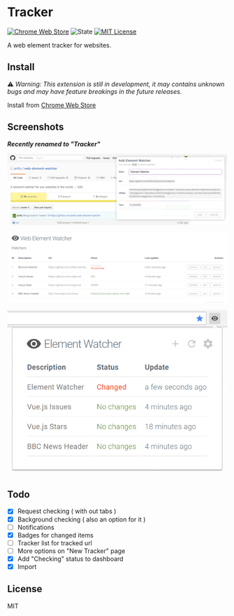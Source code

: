 # Tracker

[![Chrome Web Store](https://img.shields.io/chrome-web-store/v/nijeghmbfkeegaiihloeeknoidnajnlk.svg?style=flat-square)](https://chrome.google.com/webstore/detail/web-element-watcher/nijeghmbfkeegaiihloeeknoidnajnlk)
![State](https://img.shields.io/badge/state-alpha-red.svg?style=flat-square)
[![MIT License](https://img.shields.io/badge/license-MIT-blue.svg?style=flat-square)](https://github.com/antfu/tracker/blob/master/LICENSE)

A web element tracker for websites.

## Install

⚠️ _Warning: This extension is still in development, it may contains unknown bugs and may have feature breakings in the future releases._

Install from [Chrome Web Store](https://chrome.google.com/webstore/detail/web-element-watcher/nijeghmbfkeegaiihloeeknoidnajnlk)

## Screenshots

**_Recently renamed to "Tracker"_**

![](screenshots/01.png)

![](screenshots/02.png)

![](screenshots/03.png)

## Todo

- [x] Request checking ( with out tabs )
- [x] Background checking ( also an option for it )
- [ ] Notifications
- [x] Badges for changed items
- [ ] Tracker list for tracked url
- [ ] More options on "New Tracker" page
- [x] Add "Checking" status to dashboard
- [x] Import

## License

MIT
